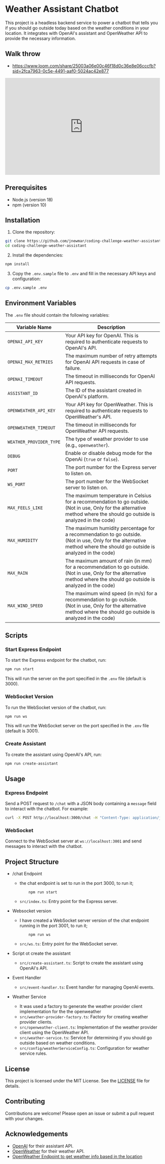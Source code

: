 # Weather Assistant Chatbot

This project is a headless backend service to power a chatbot that tells you if you should go outside today based on the weather conditions in your location. It integrates with OpenAI's assistant and OpenWeather API to provide the necessary information.

## Walk throw

- https://www.loom.com/share/25003a06e00c46f18d0c36e8e06cccfb?sid=2fca7963-0c5e-4491-aaf0-5024ac42e877

<div style="position: relative; padding-bottom: 62.5%; height: 0;"><iframe src="https://www.loom.com/embed/25003a06e00c46f18d0c36e8e06cccfb?sid=0e159e3a-f259-4a59-8c43-3f4384be3234" frameborder="0" webkitallowfullscreen mozallowfullscreen allowfullscreen style="position: absolute; top: 0; left: 0; width: 100%; height: 100%;"></iframe></div>

## Prerequisites

- Node.js (version 18)
- npm (version 10)

## Installation

1. Clone the repository:

```bash
git clone https://github.com/jnewmar/coding-challenge-weather-assistant.git
cd coding-challenge-weather-assistant
```

2. Install the dependencies:

```bash
npm install
```

3. Copy the `.env.sample` file to `.env` and fill in the necessary API keys and configuration:

```bash
cp .env.sample .env
```

## Environment Variables

The `.env` file should contain the following variables:

| Variable Name           | Description                                                                                  |
|-------------------------|----------------------------------------------------------------------------------------------|
| `OPENAI_API_KEY`        | Your API key for OpenAI. This is required to authenticate requests to OpenAI's API.          |
| `OPENAI_MAX_RETRIES`    | The maximum number of retry attempts for OpenAI API requests in case of failure.             |
| `OPENAI_TIMEOUT`        | The timeout in milliseconds for OpenAI API requests.                                         |
| `ASSISTANT_ID`          | The ID of the assistant created in OpenAI's platform.                                        |
| `OPENWEATHER_API_KEY`   | Your API key for OpenWeather. This is required to authenticate requests to OpenWeather's API.|
| `OPENWEATHER_TIMEOUT`   | The timeout in milliseconds for OpenWeather API requests.                                    |
| `WEATHER_PROVIDER_TYPE` | The type of weather provider to use (e.g., `openweather`).                                   |
| `DEBUG`                 | Enable or disable debug mode for the OpenAi (`true` or `false`).                             |
| `PORT`                  | The port number for the Express server to listen on.                                         |
| `WS_PORT`               | The port number for the WebSocket server to listen on.                                       |
| `MAX_FEELS_LIKE`        | The maximum temperature in Celsius for a recommendation to go outside. <br>(Not in use, Only for the alternative method where the should go outside is analyzed in the code)|
| `MAX_HUMIDITY`          | The maximum humidity percentage for a recommendation to go outside. <br>(Not in use, Only for the alternative method where the should go outside is analyzed in the code)|
| `MAX_RAIN`              | The maximum amount of rain (in mm) for a recommendation to go outside. <br>(Not in use, Only for the alternative method where the should go outside is analyzed in the code)|
| `MAX_WIND_SPEED`        | The maximum wind speed (in m/s) for a recommendation to go outside. <br>(Not in use, Only for the alternative method where the should go outside is analyzed in the code)|


## Scripts

### Start Express Endpoint

To start the Express endpoint for the chatbot, run:

```bash
npm run start
```

This will run the server on the port specified in the `.env` file (default is 3000).

### WebSocket Version

To run the WebSocket version of the chatbot, run:

```bash
npm run ws
```

This will run the WebSocket server on the port specified in the `.env` file (default is 3001).

### Create Assistant

To create the assistant using OpenAI's API, run:

```bash
npm run create-assistant
```

## Usage

### Express Endpoint

Send a POST request to `/chat` with a JSON body containing a `message` field to interact with the chatbot. For example:

```bash
curl -X POST http://localhost:3000/chat -H "Content-Type: application/json" -d '{"message": "Should I go outside today?"}'
```

### WebSocket

Connect to the WebSocket server at `ws://localhost:3001` and send messages to interact with the chatbot.

## Project Structure

-  /chat Endpoint
    -  the chat endpoint is set to run in the port 3000, to run it;
        ````
            npm run start
        ````
    - `src/index.ts`: Entry point for the Express server.

- Websocket version
    - I have created a WebSocket server version of the chat endpoint running in the port 3001, to run it;
        ````
            npm run ws
        ````
    - `src/ws.ts`: Entry point for the WebSocket server.

- Script ot create the assistant
    - `src/create-assistant.ts`: Script to create the assistant using OpenAI's API.

- Event Handler
    - `src/event-handler.ts`: Event handler for managing OpenAI events.


 - Weather Service 
    -  It was used a factory to generate the weather provider client implementation for the the openweather
    - `src/weather-provider-factory.ts`: Factory for creating weather provider clients.
    - `src/openweather-client.ts`: Implementation of the weather provider client using the OpenWeather API.
    - `src/weather-service.ts`: Service for determining if you should go outside based on weather conditions.
    - `src/config/weatherServiceConfig.ts`: Configuration for weather service rules.


## License

This project is licensed under the MIT License. See the [LICENSE](LICENSE) file for details.

## Contributing

Contributions are welcome! Please open an issue or submit a pull request with your changes.

## Acknowledgements

- [OpenAI](https://platform.openai.com) for their assistant API.
- [OpenWeather](https://openweathermap.org) for their weather API.
- [OpenWeather Endpoint to get weather info based in the location](https://openweathermap.org/current#name)

